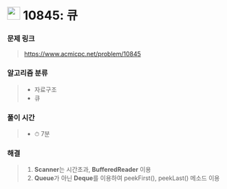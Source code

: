# <img src="https://static.solved.ac/tier_small/7.svg" width=30> 10845: 큐

### 문제 링크
> https://www.acmicpc.net/problem/10845

### 알고리즘 분류
>- 자료구조
>- 큐

### 풀이 시간
>- ⏱ 7분

### 해결
> 1. **Scanner**는 시간초과, **BufferedReader** 이용
> 2. **Queue**가 아닌 **Deque**를 이용하여 peekFirst(), peekLast() 메소드 이용